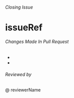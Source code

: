 
###### Closing Issue 
# issueRef

###### Changes Made In Pull Request

*
*

###### Reviewed by 
@ reviewerName
